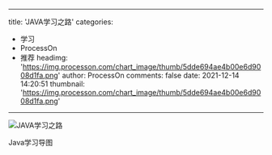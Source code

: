 
---
title: 'JAVA学习之路'
categories: 
 - 学习
 - ProcessOn
 - 推荐
headimg: 'https://img.processon.com/chart_image/thumb/5dde694ae4b00e6d9008d1fa.png'
author: ProcessOn
comments: false
date: 2021-12-14 14:20:51
thumbnail: 'https://img.processon.com/chart_image/thumb/5dde694ae4b00e6d9008d1fa.png'
---

<div>   
<img class="thumb" alt="JAVA学习之路" src="https://img.processon.com/chart_image/thumb/5dde694ae4b00e6d9008d1fa.png" referrerpolicy="no-referrer">
<p>Java学习导图</p>  
</div>
            
